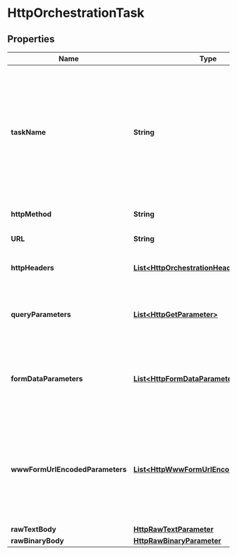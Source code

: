 

# HttpOrchestrationTask

## Properties

Name | Type | Description | Notes
------------ | ------------- | ------------- | -------------
**taskName** | **String** | An identifier for this task name, e.g. CreateCustomer or ScanForVirus; allows you to refer to this task from other tasks; if not supplied, it will default to a 0-based integer index of the task |  [optional]
**httpMethod** | **String** | HTTP Method, e.g. GET, PUT, POST, etc. |  [optional]
**URL** | **String** | HTTP URL to orchestrate |  [optional]
**httpHeaders** | [**List&lt;HttpOrchestrationHeader&gt;**](HttpOrchestrationHeader.md) | Optional; HTTP headers to apply to the request |  [optional]
**queryParameters** | [**List&lt;HttpGetParameter&gt;**](HttpGetParameter.md) | Optional; query parameters, these query parameters will be incorporated into the URL |  [optional]
**formDataParameters** | [**List&lt;HttpFormDataParameter&gt;**](HttpFormDataParameter.md) | Optional; FormData parameters, these parameters will be stored in the body in a multi-part encoding |  [optional]
**wwwFormUrlEncodedParameters** | [**List&lt;HttpWwwFormUrlEncodedParameter&gt;**](HttpWwwFormUrlEncodedParameter.md) | Optional; x-www-form-urlencoded paramereters, these parameters will be stored in the body as an application/x-www-form-urlencoded encoding |  [optional]
**rawTextBody** | [**HttpRawTextParameter**](HttpRawTextParameter.md) |  |  [optional]
**rawBinaryBody** | [**HttpRawBinaryParameter**](HttpRawBinaryParameter.md) |  |  [optional]



